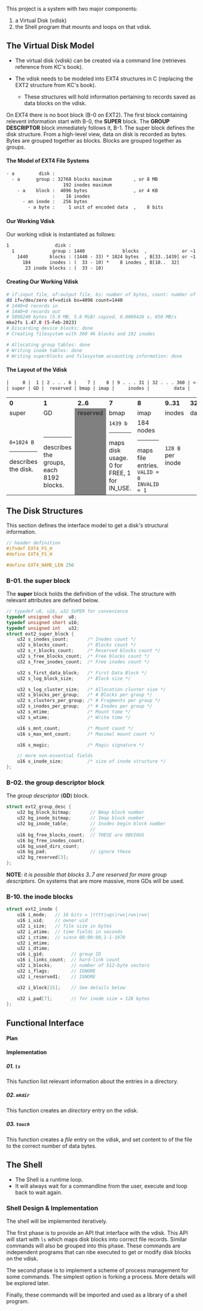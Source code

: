 
This project is a system with two major components:

1. a Virtual Disk (vdisk)
2. the Shell program that mounts and loops on that vdisk.


## The Virtual Disk Model

- The virtual disk (vdisk) can be created via a command line (retrieves reference from KC's book).

- The vdisk needs to be modeled into EXT4 structures in C (replacing the EXT2 structure from KC's book).
	- These structures will hold information pertaining to records saved as data blocks on the vdisk.

On EXT4 there is no boot block (B-0 on EXT2). The first block containing relevent information start with B-0, the **SUPER** block. The **GROUP DESCRIPTOR** block immediately follows it, B-1. The super block defines the disk structure. From a high-level view, data on disk is recorded as bytes. Bytes are grouped together as blocks. Blocks are grouped together as groups.

#### The Model of EXT4 File Systems

```txt
- a         disk :
  - a      group : 32768 blocks maximum        , or 8 MB
                     192 inodes maximum
    - a    block :  4096 bytes                 , or 4 KB
                 :    16 inodes
      - an inode :   256 bytes
        - a byte :     1 unit of encoded data  ,    8 bits
```

#### Our Working Vdisk
Our working vdisk is instantiated as follows:

```txt
1                 disk :
  1              group : 1440              blocks  ,             or ~1.4 MB (size of a floppy disk)
    1440        blocks : (1440 - 33) * 1024 bytes  , B[33..1439] or ~1.4 MB of actual space for data
      184       inodes : (  33 - 10) *    8 inodes , B[10..  32]
       23 inode blocks : (  33 - 10)
```

#### Creating Our Working Vdisk

```sh
# if:input file, of:output file, bs: number of bytes, count: number of blocks
dd if=/dev/zero of=vdisk bs=4096 count=1440
# 1440+0 records in
# 1440+0 records out
# 5898240 bytes (5.9 MB, 5.6 MiB) copied, 0.0069426 s, 850 MB/s
mke2fs 1.47.0 (5-Feb-2023)
# Discarding device blocks: done                            
# Creating filesystem with 360 4k blocks and 192 inodes

# Allocating group tables: done                            
# Writing inode tables: done                            
# Writing superblocks and filesystem accounting information: done
```

#### The Layout of the Vdisk

```txt
|     0 |  1 | 2 . . . 6 |    7 |    8 | 9 . . . 31 | 32 . . . 360 | <- limit at disk creation
| super | GD |  reserved | bmap | imap |     inodes |         data |
```

<table>
  <tr>
    <th style='text-align:left'>0</th>
    <th style='text-align:left'>1</th>
    <th style='text-align:left'>2..6</th>
    <th style='text-align:left'>7</th>
    <th style='text-align:left'>8</th>
    <th style='text-align:left'>9..31</th>
    <th style='text-align:left'>32..360</th>
  </tr>
  <tr>
    <td>super</td>
    <td>GD</td>
    <td style='background-color:gray'>reserved</td>
    <td>bmap</td>
    <td>imap</td>
    <td>inodes</td>
    <td>data</td>
  </tr>
  <tr>
    <td><code>0+1024 B</code>
      <hr>describes the disk.
    </td>
    <td>&nbsp
      <hr>describes the groups, each 8192 blocks.
    </td>
    <td style='background-color:gray'></td>
    <td><code>1439 b</code>
      <hr>maps disk usage. 0 for FREE, 1 for IN_USE.
    </td>
    <td>184 nodes
      <hr>maps file entries.<br><code>VALID = 0</code><br><code>INVALID = 1</code>
    </td>
    <td><code>128 B</code> per inode</td>
    <td></td>
  </tr>
</table>

## The Disk Structures

This section defines the interface model to get a disk's structural information.

```c
// header definition
#ifndef EXT4_FS_H
#define EXT4_FS_H

#define EXT4_NAME_LEN 256
```

### B-01. the super block

The **super** block holds the definition of the vdisk. The structure with relevant attributes are defined below.

```c
// typedef u8, u16, u32 SUPER for convenience
typedef unsigned char  u8;
typedef unsigned short u16;
typedef unsigned int   u32;
struct ext2_super_block {
    u32 s_inodes_count;       /* Inodes count */
    u32 s_blocks_count;       /* Blocks count */
    u32 s_r_blocks_count;     /* Reserved blocks count */
    u32 s_free_blocks_count;  /* Free blocks count */
    u32 s_free_inodes_count;  /* Free inodes count */

    u32 s_first_data_block;   /* First Data Block */
    u32 s_log_block_size;     /* Block size */

    u32 s_log_cluster_size;   /* Allocation cluster size */
    u32 s_blocks_per_group;   /* # Blocks per group */
    u32 s_clusters_per_group; /* # Fragments per group */
    u32 s_inodes_per_group;   /* # Inodes per group */
    u32 s_mtime;              /* Mount time */
    u32 s_wtime;              /* Write time */

    u16 s_mnt_count;          /* Mount count */
    u16 s_max_mnt_count;      /* Maximal mount count */

    u16 s_magic;              /* Magic signature */

    // more non-essential fields
    u16 s_inode_size;         /* size of inode structure */
};
```
### B-02. the group descriptor block

The *group descriptor* (**GD**) block. 

```c
struct ext2_group_desc {
    u32 bg_block_bitmap;       // Bmap block number
    u32 bg_inode_bitmap;       // Imap block number
    u32 bg_inode_table;        // Inodes begin block number
                               //
    u16 bg_free_blocks_count;  // THESE are OBVIOUS
    u16 bg_free_inodes_count;
    u16 bg_used_dirs_count;
    u16 bg_pad;                // ignore these
    u32 bg_reserved[3];
};
```
**NOTE**: *it is possible that blocks $3..7$ are reserved for more group descriptors*. On systems that are more massive, more GDs will be used.

### B-10. the inode blocks

```c
struct ext2_inode {
    u16 i_mode;   // 16 bits = |tttt|ugs|rwx|rwx|rwx|
    u16 i_uid;    // owner uid
    u32 i_size;   // file size in bytes
    u32 i_atime;  // time fields in seconds
    u32 i_ctime;  // since 00:00:00,1-1-1970
    u32 i_mtime;
    u32 i_dtime;
    u16 i_gid;          // group ID
    u16 i_links_count;  // hard-link count
    u32 i_blocks;       // number of 512-byte sectors
    u32 i_flags;        // IGNORE
    u32 i_reserved1;    // IGNORE

    u32 i_block[15];    // See details below

    u32 i_pad[7];       // for inode size = 128 bytes
};
```

## Functional Interface

#### Plan

#### Implementation

##### 01. `ls`

This function list relevant information about the entries in a directory.

##### 02. `mkdir`

This function creates an *directory* entry on the vdisk.

##### 03. `touch`

This function creates a *file* entry on the vdisk, and set content to of the file to the correct number of data bytes.



## The Shell

- The Shell is a runtime loop.
- It will always wait for a commandline from the user, execute and loop back to wait again.

### Shell Design & Implementation

The shell will be implemented iteratively.

The first phase is to provide an API that interface with the vdisk. This API will start with `ls` which maps disk blocks into correct file records. Similar commands will also be grouped into this phase. These commands are independent programs that can nbe executed to get or modify disk blocks on the vdisk.

The second phase is to implement a scheme of process management for some commands. The simplest option is forking a process. More details will be explored later.

Finally, these commands will be imported and used as a library of a shell program.

